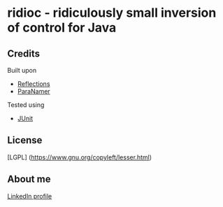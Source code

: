 ridioc - ridiculously small inversion of control for Java
=========================================================

## Credits

Built upon
* [Reflections](https://github.com/ronmamo/reflections)
* [ParaNamer](https://github.com/paul-hammant/paranamer)

Tested using
* [JUnit](https://github.com/junit-team/junit)

## License

[LGPL] (https://www.gnu.org/copyleft/lesser.html)

## About me

[LinkedIn profile](http://www.linkedin.com/in/dkitc)

